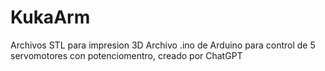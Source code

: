 # KukaArm
Archivos STL para impresion 3D
Archivo .ino de Arduino para control de 5 servomotores con potenciomentro, creado por ChatGPT
